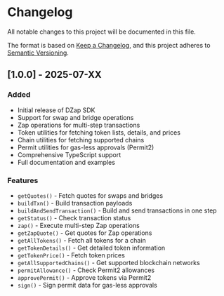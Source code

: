 # Changelog

All notable changes to this project will be documented in this file.

The format is based on [Keep a Changelog](https://keepachangelog.com/en/1.0.0/),
and this project adheres to [Semantic Versioning](https://semver.org/spec/v2.0.0.html).

## [1.0.0] - 2025-07-XX

### Added
- Initial release of DZap SDK
- Support for swap and bridge operations
- Zap operations for multi-step transactions
- Token utilities for fetching token lists, details, and prices
- Chain utilities for fetching supported chains
- Permit utilities for gas-less approvals (Permit2)
- Comprehensive TypeScript support
- Full documentation and examples

### Features
- `getQuotes()` - Fetch quotes for swaps and bridges
- `buildTxn()` - Build transaction payloads
- `buildAndSendTransaction()` - Build and send transactions in one step
- `getStatus()` - Check transaction status
- `zap()` - Execute multi-step Zap operations
- `getZapQuote()` - Get quotes for Zap operations
- `getAllTokens()` - Fetch all tokens for a chain
- `getTokenDetails()` - Get detailed token information
- `getTokenPrice()` - Fetch token prices
- `getAllSupportedChains()` - Get supported blockchain networks
- `permitAllowance()` - Check Permit2 allowances
- `approvePermit()` - Approve tokens via Permit2
- `sign()` - Sign permit data for gas-less approvals 